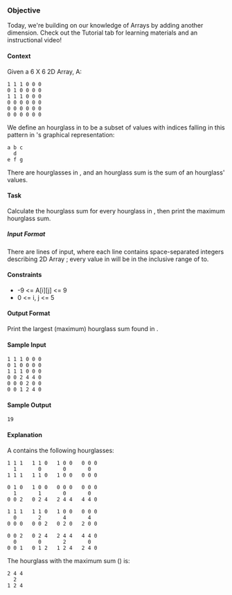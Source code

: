 ### Objective 
Today, we're building on our knowledge of Arrays by adding another dimension. Check out the Tutorial tab for learning materials and an instructional video!

#### Context 
Given a 6 X 6 2D Array, A:

``````
1 1 1 0 0 0
0 1 0 0 0 0
1 1 1 0 0 0
0 0 0 0 0 0
0 0 0 0 0 0
0 0 0 0 0 0
``````

We define an hourglass in  to be a subset of values with indices falling in this pattern in 's graphical representation:

````
a b c
  d
e f g
````

There are  hourglasses in , and an hourglass sum is the sum of an hourglass' values.

#### Task 
Calculate the hourglass sum for every hourglass in , then print the maximum hourglass sum.

##### Input Format

There are  lines of input, where each line contains  space-separated integers describing 2D Array ; every value in  will be in the inclusive range of  to.

#### Constraints
 - -9 <= A[i][j] <= 9
 - 0 <= i, j <= 5
 
#### Output Format

Print the largest (maximum) hourglass sum found in .

#### Sample Input
````
1 1 1 0 0 0
0 1 0 0 0 0
1 1 1 0 0 0
0 0 2 4 4 0
0 0 0 2 0 0
0 0 1 2 4 0
````

#### Sample Output

````
19
````

#### Explanation

A contains the following hourglasses:

````
1 1 1   1 1 0   1 0 0   0 0 0
  1       0       0       0
1 1 1   1 1 0   1 0 0   0 0 0

0 1 0   1 0 0   0 0 0   0 0 0
  1       1       0       0
0 0 2   0 2 4   2 4 4   4 4 0

1 1 1   1 1 0   1 0 0   0 0 0
  0       2       4       4
0 0 0   0 0 2   0 2 0   2 0 0

0 0 2   0 2 4   2 4 4   4 4 0
  0       0       2       0
0 0 1   0 1 2   1 2 4   2 4 0
````

The hourglass with the maximum sum () is:

````
2 4 4
  2
1 2 4
````
